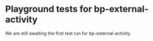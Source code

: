 # Playground tests for bp-external-activity
We are still awaiting the first test run for bp-external-activity.
